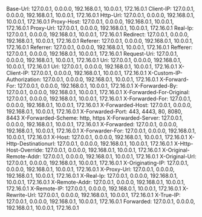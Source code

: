 Base-Url: 127.0.0.1, 0.0.0.0, 192.168.0.1, 10.0.0.1, 172.16.0.1
Client-IP: 127.0.0.1, 0.0.0.0, 192.168.0.1, 10.0.0.1, 172.16.0.1
Http-Url: 127.0.0.1, 0.0.0.0, 192.168.0.1, 10.0.0.1, 172.16.0.1
Proxy-Host: 127.0.0.1, 0.0.0.0, 192.168.0.1, 10.0.0.1, 172.16.0.1
Proxy-Url: 127.0.0.1, 0.0.0.0, 192.168.0.1, 10.0.0.1, 172.16.0.1
Real-Ip: 127.0.0.1, 0.0.0.0, 192.168.0.1, 10.0.0.1, 172.16.0.1
Redirect: 127.0.0.1, 0.0.0.0, 192.168.0.1, 10.0.0.1, 172.16.0.1
Referer: 127.0.0.1, 0.0.0.0, 192.168.0.1, 10.0.0.1, 172.16.0.1
Referrer: 127.0.0.1, 0.0.0.0, 192.168.0.1, 10.0.0.1, 172.16.0.1
Refferer: 127.0.0.1, 0.0.0.0, 192.168.0.1, 10.0.0.1, 172.16.0.1
Request-Uri: 127.0.0.1, 0.0.0.0, 192.168.0.1, 10.0.0.1, 172.16.0.1
Uri: 127.0.0.1, 0.0.0.0, 192.168.0.1, 10.0.0.1, 172.16.0.1
Url: 127.0.0.1, 0.0.0.0, 192.168.0.1, 10.0.0.1, 172.16.0.1
X-Client-IP: 127.0.0.1, 0.0.0.0, 192.168.0.1, 10.0.0.1, 172.16.0.1
X-Custom-IP-Authorization: 127.0.0.1, 0.0.0.0, 192.168.0.1, 10.0.0.1, 172.16.0.1
X-Forward-For: 127.0.0.1, 0.0.0.0, 192.168.0.1, 10.0.0.1, 172.16.0.1
X-Forwarded-By: 127.0.0.1, 0.0.0.0, 192.168.0.1, 10.0.0.1, 172.16.0.1
X-Forwarded-For-Original: 127.0.0.1, 0.0.0.0, 192.168.0.1, 10.0.0.1, 172.16.0.1
X-Forwarded-For: 127.0.0.1, 0.0.0.0, 192.168.0.1, 10.0.0.1, 172.16.0.1
X-Forwarded-Host: 127.0.0.1, 0.0.0.0, 192.168.0.1, 10.0.0.1, 172.16.0.1
X-Forwarded-Port: 443, 4443, 80, 8080, 8443
X-Forwarded-Scheme: http, https
X-Forwarded-Server: 127.0.0.1, 0.0.0.0, 192.168.0.1, 10.0.0.1, 172.16.0.1
X-Forwarded: 127.0.0.1, 0.0.0.0, 192.168.0.1, 10.0.0.1, 172.16.0.1
X-Forwarder-For: 127.0.0.1, 0.0.0.0, 192.168.0.1, 10.0.0.1, 172.16.0.1
X-Host: 127.0.0.1, 0.0.0.0, 192.168.0.1, 10.0.0.1, 172.16.0.1
X-Http-Destinationurl: 127.0.0.1, 0.0.0.0, 192.168.0.1, 10.0.0.1, 172.16.0.1
X-Http-Host-Override: 127.0.0.1, 0.0.0.0, 192.168.0.1, 10.0.0.1, 172.16.0.1
X-Original-Remote-Addr: 127.0.0.1, 0.0.0.0, 192.168.0.1, 10.0.0.1, 172.16.0.1
X-Original-Url: 127.0.0.1, 0.0.0.0, 192.168.0.1, 10.0.0.1, 172.16.0.1
X-Originating-IP: 127.0.0.1, 0.0.0.0, 192.168.0.1, 10.0.0.1, 172.16.0.1
X-Proxy-Url: 127.0.0.1, 0.0.0.0, 192.168.0.1, 10.0.0.1, 172.16.0.1
X-Real-Ip: 127.0.0.1, 0.0.0.0, 192.168.0.1, 10.0.0.1, 172.16.0.1
X-Remote-Addr: 127.0.0.1, 0.0.0.0, 192.168.0.1, 10.0.0.1, 172.16.0.1
X-Remote-IP: 127.0.0.1, 0.0.0.0, 192.168.0.1, 10.0.0.1, 172.16.0.1
X-Rewrite-Url: 127.0.0.1, 0.0.0.0, 192.168.0.1, 10.0.0.1, 172.16.0.1
X-True-IP: 127.0.0.1, 0.0.0.0, 192.168.0.1, 10.0.0.1, 172.16.0.1
Forwarded: 127.0.0.1, 0.0.0.0, 192.168.0.1, 10.0.0.1, 172.16.0.1
